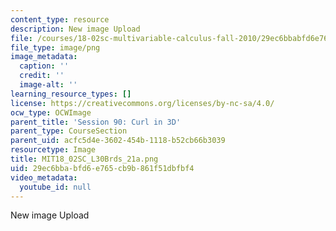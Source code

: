 ```yaml
---
content_type: resource
description: New image Upload
file: /courses/18-02sc-multivariable-calculus-fall-2010/29ec6bbabfd6e765cb9b861f51dbfbf4_MIT18_02SC_L30Brds_21a.png
file_type: image/png
image_metadata:
  caption: ''
  credit: ''
  image-alt: ''
learning_resource_types: []
license: https://creativecommons.org/licenses/by-nc-sa/4.0/
ocw_type: OCWImage
parent_title: 'Session 90: Curl in 3D'
parent_type: CourseSection
parent_uid: acfc5d4e-3602-454b-1118-b52cb66b3039
resourcetype: Image
title: MIT18_02SC_L30Brds_21a.png
uid: 29ec6bba-bfd6-e765-cb9b-861f51dbfbf4
video_metadata:
  youtube_id: null
---
```

New image Upload